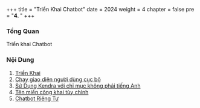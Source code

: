 +++
title = "Triển Khai Chatbot"
date = 2024
weight = 4
chapter = false
pre = "<b>4. </b>"
+++

### Tổng Quan
Triển khai Chatbot

### Nội Dung
1. [Triển Khai](1-Deployment)
2. [Chạy giao diện người dùng cục bộ](2-Runuserinterfacelocally)
3. [Sử Dụng Kendra với chỉ mục không phải tiếng Anh](3-UsingKendra)
4. [Tên miền công khai tùy chỉnh](4-CustomPublicDomain)
5. [Chatbot Riêng Tư](5-PrivateChatbot)
